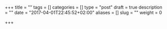 +++
title = ""
tags = []
categories = []
type = "post"
draft = true
description = ""
date = "2017-04-01T22:45:52+02:00"
aliases = []
slug = ""
weight = 0

+++

